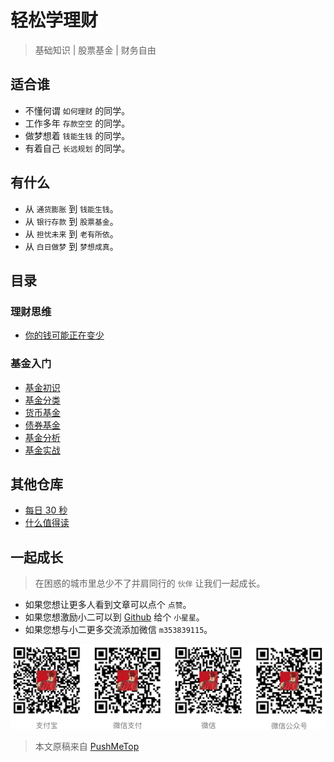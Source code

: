 # 轻松学理财

> 基础知识 | 股票基金 | 财务自由

## 适合谁

- 不懂何谓 `如何理财` 的同学。
- 工作多年 `存款空空` 的同学。
- 做梦想着 `钱能生钱` 的同学。
- 有着自己 `长远规划` 的同学。

## 有什么

- 从 `通货膨胀` 到 `钱能生钱`。
- 从 `银行存款` 到 `股票基金`。
- 从 `担忧未来` 到 `老有所依`。
- 从 `白日做梦` 到 `梦想成真`。

## 目录

### 理财思维

- [你的钱可能正在变少](/posts/理财思维/你的钱可能正在变少.md)

### 基金入门

- [基金初识](/posts/基金入门/基金初识.md)
- [基金分类](/posts/基金入门/基金分类.md)
- [货币基金](/posts/基金入门/货币基金.md)
- [债券基金](/posts/基金入门/债券基金.md)
- [基金分析](/posts/基金入门/基金分析.md)
- [基金实战](/posts/基金入门/基金实战.md)

## 其他仓库

- [每日 30 秒](https://github.com/pushmetop/30-seconds-for-everyday)
- [什么值得读](https://github.com/pushmetop/reading-lists)

## 一起成长

> 在困惑的城市里总少不了并肩同行的 `伙伴` 让我们一起成长。

- 如果您想让更多人看到文章可以点个 `点赞`。
- 如果您想激励小二可以到 [Github](https://github.com/pushmetop/personal-financial-planning) 给个 `小星星`。
- 如果您想与小二更多交流添加微信 `m353839115`。

![捐助与联系](https://raw.githubusercontent.com/pushmetop/resource/master/donate/donate.png)

> 本文原稿来自 [PushMeTop](https://github.com/pushmetop)
